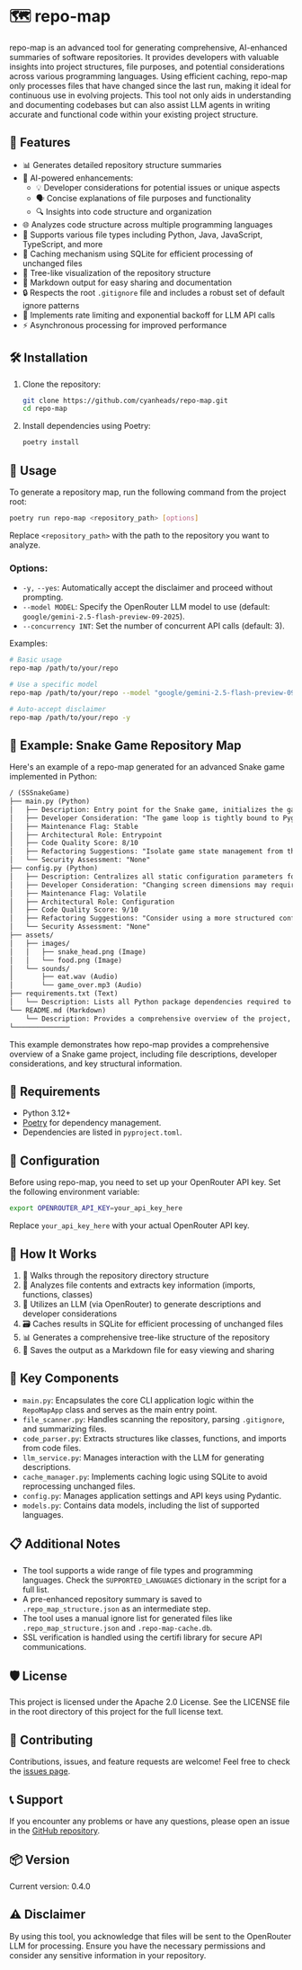 # 🗺️ repo-map
repo-map is an advanced tool for generating comprehensive, AI-enhanced summaries of software repositories. It provides developers with valuable insights into project structures, file purposes, and potential considerations across various programming languages. Using efficient caching, repo-map only processes files that have changed since the last run, making it ideal for continuous use in evolving projects. This tool not only aids in understanding and documenting codebases but can also assist LLM agents in writing accurate and functional code within your existing project structure.

## 🌟 Features
- 📊 Generates detailed repository structure summaries
- 🧠 AI-powered enhancements:
  - 💡 Developer considerations for potential issues or unique aspects
  - 🗣️ Concise explanations of file purposes and functionality
  - 🔍 Insights into code structure and organization
- 🌐 Analyzes code structure across multiple programming languages
- 🚀 Supports various file types including Python, Java, JavaScript, TypeScript, and more
- 💾 Caching mechanism using SQLite for efficient processing of unchanged files
- 🌳 Tree-like visualization of the repository structure
- 📝 Markdown output for easy sharing and documentation
- 🔒 Respects the root `.gitignore` file and includes a robust set of default ignore patterns
- 🚦 Implements rate limiting and exponential backoff for LLM API calls
- ⚡ Asynchronous processing for improved performance

## 🛠️ Installation
1.  Clone the repository:
    ```bash
    git clone https://github.com/cyanheads/repo-map.git
    cd repo-map
    ```
2.  Install dependencies using Poetry:
    ```bash
    poetry install
    ```

## 🚀 Usage
To generate a repository map, run the following command from the project root:
```bash
poetry run repo-map <repository_path> [options]
```
Replace `<repository_path>` with the path to the repository you want to analyze.

### Options:
- `-y,` `--yes`: Automatically accept the disclaimer and proceed without prompting.
- `--model MODEL`: Specify the OpenRouter LLM model to use (default: `google/gemini-2.5-flash-preview-09-2025`).
- `--concurrency INT`: Set the number of concurrent API calls (default: 3).

Examples:
```bash
# Basic usage
repo-map /path/to/your/repo

# Use a specific model
repo-map /path/to/your/repo --model "google/gemini-2.5-flash-preview-09-2025"

# Auto-accept disclaimer
repo-map /path/to/your/repo -y
```

## 🐍 Example: Snake Game Repository Map

Here's an example of a repo-map generated for an advanced Snake game implemented in Python:

```markdown
/ (SSSnakeGame)
├── main.py (Python)
│   ├── Description: Entry point for the Snake game, initializes the game environment and runs the main event loop.
│   ├── Developer Consideration: "The game loop is tightly bound to Pygame's event system; any significant changes will require familiarity with Pygame's architecture."
│   ├── Maintenance Flag: Stable
│   ├── Architectural Role: Entrypoint
│   ├── Code Quality Score: 8/10
│   ├── Refactoring Suggestions: "Isolate game state management from the rendering logic to improve testability and reduce complexity."
│   └── Security Assessment: "None"
├── config.py (Python)
│   ├── Description: Centralizes all static configuration parameters for the game, such as screen dimensions, colors, and snake speed.
│   ├── Developer Consideration: "Changing screen dimensions may require adjustments to the food spawning logic to ensure it appears within bounds."
│   ├── Maintenance Flag: Volatile
│   ├── Architectural Role: Configuration
│   ├── Code Quality Score: 9/10
│   ├── Refactoring Suggestions: "Consider using a more structured configuration format like YAML or JSON for easier management, especially if settings become more complex."
│   └── Security Assessment: "None"
├── assets/
│   ├── images/
│   │   ├── snake_head.png (Image)
│   │   └── food.png (Image)
│   └── sounds/
│       ├── eat.wav (Audio)
│       └── game_over.mp3 (Audio)
├── requirements.txt (Text)
│   └── Description: Lists all Python package dependencies required to run the project, such as `pygame`.
└── README.md (Markdown)
    └── Description: Provides a comprehensive overview of the project, including setup instructions, gameplay details, and contribution guidelines.
└──────────────               
```

This example demonstrates how repo-map provides a comprehensive overview of a Snake game project, including file descriptions, developer considerations, and key structural information.

## 🔧 Requirements
- Python 3.12+
- [Poetry](https://python-poetry.org/) for dependency management.
- Dependencies are listed in `pyproject.toml`.

## 🔐 Configuration
Before using repo-map, you need to set up your OpenRouter API key. Set the following environment variable:
```bash
export OPENROUTER_API_KEY=your_api_key_here
```
Replace `your_api_key_here` with your actual OpenRouter API key.

## 🧩 How It Works
1. 📂 Walks through the repository directory structure
2. 📝 Analyzes file contents and extracts key information (imports, functions, classes)
3. 🤖 Utilizes an LLM (via OpenRouter) to generate descriptions and developer considerations
4. 🗃️ Caches results in SQLite for efficient processing of unchanged files
5. 📊 Generates a comprehensive tree-like structure of the repository
6. 💾 Saves the output as a Markdown file for easy viewing and sharing

## 🔑 Key Components
- `main.py`: Encapsulates the core CLI application logic within the `RepoMapApp` class and serves as the main entry point.
- `file_scanner.py`: Handles scanning the repository, parsing `.gitignore`, and summarizing files.
- `code_parser.py`: Extracts structures like classes, functions, and imports from code files.
- `llm_service.py`: Manages interaction with the LLM for generating descriptions.
- `cache_manager.py`: Implements caching logic using SQLite to avoid reprocessing unchanged files.
- `config.py`: Manages application settings and API keys using Pydantic.
- `models.py`: Contains data models, including the list of supported languages.

## 📋 Additional Notes
- The tool supports a wide range of file types and programming languages. Check the `SUPPORTED_LANGUAGES` dictionary in the script for a full list.
- A pre-enhanced repository summary is saved to `.repo_map_structure.json` as an intermediate step.
- The tool uses a manual ignore list for generated files like `.repo_map_structure.json` and `.repo-map-cache.db`.
- SSL verification is handled using the certifi library for secure API communications.

## 🛡️ License
This project is licensed under the Apache 2.0 License. See the LICENSE file in the root directory of this project for the full license text.

## 🤝 Contributing
Contributions, issues, and feature requests are welcome! Feel free to check the [issues page](https://github.com/cyanheads/repo-map/issues).

## 📞 Support
If you encounter any problems or have any questions, please open an issue in the [GitHub repository](https://github.com/cyanheads/repo-map/issues).

## 📦 Version
Current version: 0.4.0

## ⚠️ Disclaimer
By using this tool, you acknowledge that files will be sent to the OpenRouter LLM for processing. Ensure you have the necessary permissions and consider any sensitive information in your repository.
